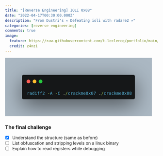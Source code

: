 ```yaml
---
title: "[Reverse Engineering] IOLI 0x08"
date: "2022-04-17T00:30:00.000Z"
description: "From Dustri's « Defeating ioli with radare2 »"
categories: [reverse engineering]
comments: true
image:
  feature: https://raw.githubusercontent.com/t-leclercq/portfolio/main/content/assets/0x08.png
  credit: z4nzi
---
```


![final challenge](https://raw.githubusercontent.com/t-leclercq/portfolio/main/content/assets/0x08.png)

### The final challenge

- [x] Understand the structure (same as before)
- [ ] List obfuscation and stripping levels on a linux binary
- [ ] Explain how to read registers while debugging
